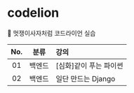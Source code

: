 # codelion
🦁 멋쟁이사자처럼 코드라이언 실습

|No.|분류|강의|
|:--:|:--:|:--|
|01|백엔드|[심화]같이 푸는 파이썬|
|02|백엔드|일단 만드는 Django|
